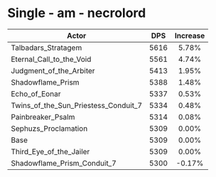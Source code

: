 # Single - am - necrolord
| Actor | DPS | Increase |
|---|:---:|:---:|
|Talbadars_Stratagem|5616|5.78%|
|Eternal_Call_to_the_Void|5561|4.74%|
|Judgment_of_the_Arbiter|5413|1.95%|
|Shadowflame_Prism|5388|1.48%|
|Echo_of_Eonar|5337|0.53%|
|Twins_of_the_Sun_Priestess_Conduit_7|5334|0.48%|
|Painbreaker_Psalm|5314|0.08%|
|Sephuzs_Proclamation|5309|0.00%|
|Base|5309|0.00%|
|Third_Eye_of_the_Jailer|5309|0.00%|
|Shadowflame_Prism_Conduit_7|5300|-0.17%|
